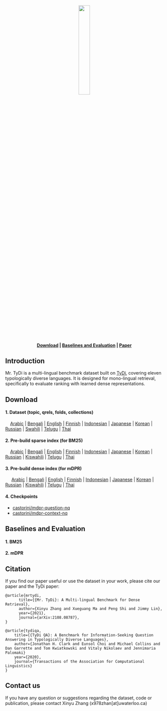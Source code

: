 <p align="center">
    <br>
      <img src="https://user-images.githubusercontent.com/31640436/130242523-edc285f2-beda-4b10-ba2b-6ca5b5d9b6a8.png" width="27%">
    <br>
</p>

<h4 align="center">
    <p>
        <a href="#download">Download</a> |
        <a href="#baselines-and-evaluation">Baselines and Evaluation</a> |
        <a href="https://arxiv.org/abs/2108.08787">Paper</a>
    </p>
</h4>

 
## Introduction
Mr. TyDi is a multi-lingual benchmark dataset built on [TyDi](https://arxiv.org/abs/2003.05002), covering eleven typologically diverse languages.
It is designed for mono-lingual retrieval, specifically to evaluate ranking with learned dense representations.

## Download 

#### 1. Dataset (topic, qrels, folds, collections)

&nbsp;&nbsp;&nbsp;&nbsp;[Arabic](https://git.uwaterloo.ca/jimmylin/mr.tydi/-/raw/master/data/mrtydi-v1.0-arabic.tar.gz)
| [Bengali](https://git.uwaterloo.ca/jimmylin/mr.tydi/-/raw/master/data/mrtydi-v1.0-bengali.tar.gz)
| [English](https://git.uwaterloo.ca/jimmylin/mr.tydi/-/raw/master/data/mrtydi-v1.0-english.tar.gz)
| [Finnish](https://git.uwaterloo.ca/jimmylin/mr.tydi/-/raw/master/data/mrtydi-v1.0-finnish.tar.gz)
| [Indonesian](https://git.uwaterloo.ca/jimmylin/mr.tydi/-/raw/master/data/mrtydi-v1.0-indonesian.tar.gz)
| [Japanese](https://git.uwaterloo.ca/jimmylin/mr.tydi/-/raw/master/data/mrtydi-v1.0-japanese.tar.gz)
| [Korean](https://git.uwaterloo.ca/jimmylin/mr.tydi/-/raw/master/data/mrtydi-v1.0-korean.tar.gz)
| [Russian](https://git.uwaterloo.ca/jimmylin/mr.tydi/-/raw/master/data/mrtydi-v1.0-russian.tar.gz)
| [Swahili](https://git.uwaterloo.ca/jimmylin/mr.tydi/-/raw/master/data/mrtydi-v1.0-swahili.tar.gz)
| [Telugu](https://git.uwaterloo.ca/jimmylin/mr.tydi/-/raw/master/data/mrtydi-v1.0-telugu.tar.gz)
| [Thai](https://git.uwaterloo.ca/jimmylin/mr.tydi/-/raw/master/data/mrtydi-v1.0-thai.tar.gz)

#### 2. Pre-build sparse index (for BM25)

&nbsp;&nbsp;&nbsp;&nbsp;[Arabic](https://vault.cs.uwaterloo.ca/s/kKed9pzMGPdiHkm/download)
| [Bengali](https://vault.cs.uwaterloo.ca/s/QWsjtMgprLBx6gd/download)
| [English](https://vault.cs.uwaterloo.ca/s/RG3wTom3TBnYbyx/download)
| [Finnish](https://vault.cs.uwaterloo.ca/s/FwCbws5okxsjH5T/download)
| [Indonesian](https://vault.cs.uwaterloo.ca/s/FJLKPZwGKn2wCD5/download)
| [Japanese](https://vault.cs.uwaterloo.ca/s/mYj9g7pJZqGbZXM/download)
| [Korean](https://vault.cs.uwaterloo.ca/s/zKAFt5q8wLjokWq/download)
| [Russian](https://vault.cs.uwaterloo.ca/s/TBMEn2coT9Xoyk8/download)
| [Kiswahili](https://vault.cs.uwaterloo.ca/s/rpX6TbqrE73yoLp/download)
| [Telugu](https://vault.cs.uwaterloo.ca/s/eWN7ZYpfknRHZEM/download)
| [Thai](https://vault.cs.uwaterloo.ca/s/HnF36dN86SdZKx6/download)

#### 3. Pre-build dense index (for mDPR)

&nbsp;&nbsp;&nbsp;&nbsp; [Arabic]()
| [Bengali]() 
| [English]() 
| [Finnish]()
| [Indonesian]()
| [Japanese]() 
| [Korean]()
| [Russian]() 
| [Kiswahili]()
| [Telugu]()
| [Thai]()

#### 4. Checkpoints
- [castorini/mdpr-question-nq]() 
- [castorini/mdpr-context-nq]()


## Baselines and Evaluation
#### 1. BM25
#### 2. mDPR


## Citation
If you find our paper useful or use the dataset in your work, please cite our paper and the TyDi paper:
```
@article{mrtydi,
      title={{Mr. TyDi}: A Multi-lingual Benchmark for Dense Retrieval}, 
      author={Xinyu Zhang and Xueguang Ma and Peng Shi and Jimmy Lin},
      year={2021},
      journal={arXiv:2108.08787},
}
```
```
@article{tydiqa,
    title={{TyDi QA}: A Benchmark for Information-Seeking Question Answering in Typologically Diverse Languages},
    author={Jonathan H. Clark and Eunsol Choi and Michael Collins and Dan Garrette and Tom Kwiatkowski and Vitaly Nikolaev and Jennimaria Palomaki}
    year={2020},
    journal={Transactions of the Association for Computational Linguistics}
}
```

## Contact us
If you have any question or suggestions regarding the dataset, code or publication, 
please contact Xinyu Zhang (x978zhan[at]uwaterloo.ca)
